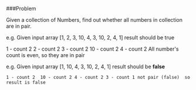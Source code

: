 ###Problem

Given a collection of Numbers, find out whether all numbers in collection are in pair.

e.g. Given input array [1, 2, 3, 10, 4, 3, 10, 2, 4, 1]  result should be true

1 - count 2
2 - count 2 
3 - count 2
10 - count 2
4 - count 2
All number's count is even, so they are in pair

e.g. Given input array [1, 10, 4, 3, 10, 2, 4, 1]  result should be **false**

`1 - count 2 
10 - count 2
4 - count 2
3 - count 1 not pair (false) 
so result is false`





